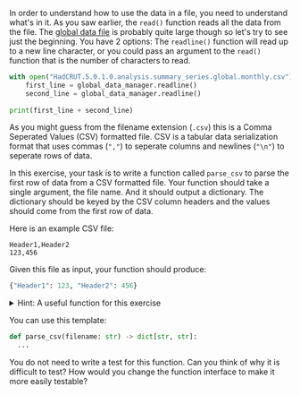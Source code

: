 In order to understand how to use the data in a file, you need to understand what's in it. As you
saw earlier, the `read()` function reads all the data from the file. The
[global data file](media/HadCRUT.5.0.1.0.analysis.summary_series.global.monthly.csv) is probably
quite large though so let's try to see just the beginning.
You have 2 options: The `readline()` function will read up to a new line character, or you could pass
an argument to the `read()` function that is the number of characters to read.


```python
with open("HadCRUT.5.0.1.0.analysis.summary_series.global.monthly.csv") as global_data_manager:
    first_line = global_data_manager.readline()
    second_line = global_data_manager.readline()
    
print(first_line + second_line)
```

As you might guess from the filename extension (`.csv`) this is a Comma Seperated Values (CSV)
formatted file. CSV is a tabular data serialization format that uses commas (`","`) to seperate
columns and newlines (`"\n"`) to seperate rows of data.

In this exercise, your task is to write a function called `parse_csv` to parse the first row of data
from a CSV formatted file. Your function should take a single argument, the file name. And it
should output a dictionary. The dictionary should be keyed by the CSV column headers and the values
should come from the first row of data.

Here is an example CSV file:

```
Header1,Header2
123,456
```

Given this file as input, your function should produce:

```python
{"Header1": 123, "Header2": 456}
```

<details>
  <summary>Hint: A useful function for this exercise</summary>
  You can "split" a string by a delimiter (for example a <code>","</code> character) you can use the
  <code>.split()</code> method on strings like this: <code>"123,456".split(",") == ["123", "456"]</code>
</details>

You can use this template:

```python
def parse_csv(filename: str) -> dict[str, str]:
  ...
```

You do not need to write a test for this function. Can you think of why it is difficult to test?
How would you change the function interface to make it more easily testable?
